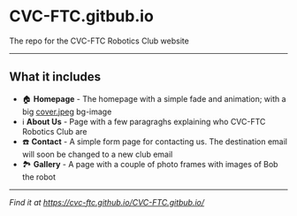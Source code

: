 # CVC-FTC.gitbub.io

The repo for the CVC-FTC Robotics Club website

---

## What it includes

* 🏠︎ **Homepage** - The homepage with a simple fade and animation; with a big [cover.jpeg](img/cover.jpeg) bg-image
* ℹ️ **About Us** - Page with a few paragraghs explaining who CVC-FTC Robotics Club are
* ☎️ **Contact** - A simple form page for contacting us. The destination email will soon be changed to a new club email
* 🏞️ **Gallery** - A page with a couple of photo frames with images of Bob the robot

---

*Find it at https://cvc-ftc.github.io/CVC-FTC.gitbub.io/*
